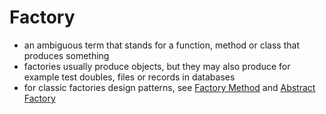 # Factory
* an ambiguous term that stands for a function, method or class that produces something
* factories usually produce objects, but they may also produce for example test doubles, files or records in databases
* for classic factories design patterns, see 
  [Factory Method](../GangOfFour/Creational/FactoryMethod) and 
  [Abstract Factory](../GangOfFour/Creational/AbstractFactory)